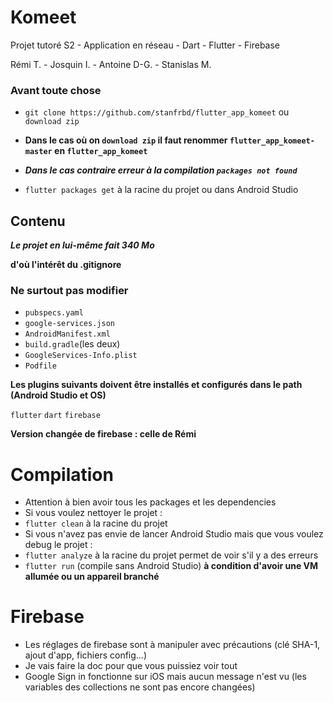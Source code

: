 # Komeet

Projet tutoré S2 - Application en réseau - Dart - Flutter - Firebase

Rémi T. - Josquin I. - Antoine D-G. - Stanislas M.

### Avant toute chose

* `git clone https://github.com/stanfrbd/flutter_app_komeet` ou `download zip`

* **Dans le cas où on `download zip` il faut renommer `flutter_app_komeet-master` en `flutter_app_komeet`**

* ***Dans le cas contraire erreur à la compilation `packages not found`***

* `flutter packages get` à la racine du projet ou dans Android Studio

## Contenu

***Le projet en lui-même fait 340 Mo***

**d'où l'intérêt du .gitignore**

### Ne surtout pas modifier

* `pubspecs.yaml` 
* `google-services.json` 
* `AndroidManifest.xml` 
* `build.gradle`(les deux) 
* `GoogleServices-Info.plist`
* `Podfile` 

**Les plugins suivants doivent être installés et configurés dans le path (Android Studio et OS)**

`flutter`
`dart`
`firebase`

**Version changée de firebase : celle de Rémi**


# Compilation

* Attention à bien avoir tous les packages et les dependencies
* Si vous voulez nettoyer le projet :
* `flutter clean` à la racine du projet
* Si vous n'avez pas envie de lancer Android Studio mais que vous voulez debug le projet : 
* `flutter analyze` à la racine du projet permet de voir s'il y a des erreurs
* `flutter run` (compile sans Android Studio) **à condition d'avoir une VM allumée ou un appareil branché**

# Firebase

* Les réglages de firebase sont à manipuler avec précautions (clé SHA-1, ajout d'app, fichiers config...)
* Je vais faire la doc pour que vous puissiez voir tout
* Google Sign in fonctionne sur iOS mais aucun message n'est vu (les variables des collections ne sont pas encore changées)

